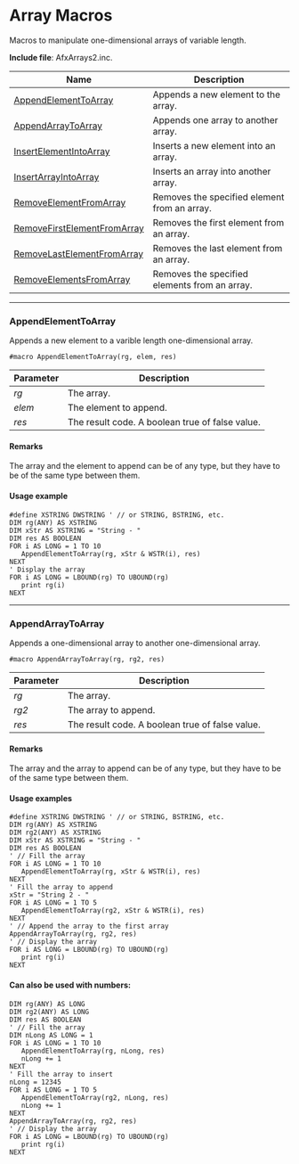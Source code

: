 # Array Macros

Macros to manipulate one-dimensional arrays of variable length.

**Include file**: AfxArrays2.inc.

| Name       | Description |
| ---------- | ----------- |
| [AppendElementToArray](#appendelementtoarray) | Appends a new element to the array. |
| [AppendArrayToArray](#appendarraytoarray) | Appends one array to another array. |
| [InsertElementIntoArray](#insertelementintoarray) | Inserts a new element into an array. |
| [InsertArrayIntoArray](#insertarrayintoarray) | Inserts an array into another array. |
| [RemoveElementFromArray](#removeelementfromarray) | Removes the specified element from an array. |
| [RemoveFirstElementFromArray](#removefirstelementfromarray) | Removes the first element from an array. |
| [RemoveLastElementFromArray](#removelastelementfromarray) | Removes the last element from an array. |
| [RemoveElementsFromArray](#removeelementsfromarray) | Removes the specified elements from an array. |

---

### <a name="appendelementtoarray"></a>AppendElementToArray

Appends a new element to a varible length one-dimensional array.
```
#macro AppendElementToArray(rg, elem, res)
```
| Parameter  | Description |
| ---------- | ----------- |
| *rg* | The array. |
| *elem* | The element to append. |
| *res* | The result code. A boolean true of false value. |

#### Remarks

The array and the element to append can be of any type, but they have to be of the same type between them.

#### Usage example

```
#define XSTRING DWSTRING ' // or STRING, BSTRING, etc.
DIM rg(ANY) AS XSTRING
DIM xStr AS XSTRING = "String - "
DIM res AS BOOLEAN
FOR i AS LONG = 1 TO 10
   AppendElementToArray(rg, xStr & WSTR(i), res)
NEXT
' Display the array
FOR i AS LONG = LBOUND(rg) TO UBOUND(rg)
   print rg(i)
NEXT
```
---

### <a name="appendarraytoarray"></a>AppendArrayToArray

Appends a one-dimensional array to another one-dimensional array.
```
#macro AppendArrayToArray(rg, rg2, res)
```
| Parameter  | Description |
| ---------- | ----------- |
| *rg* | The array. |
| *rg2* | The array to append. |
| *res* | The result code. A boolean true of false value. |

#### Remarks

The array and the array to append can be of any type, but they have to be of the same type between them.

#### Usage examples

```
#define XSTRING DWSTRING ' // or STRING, BSTRING, etc.
DIM rg(ANY) AS XSTRING
DIM rg2(ANY) AS XSTRING
DIM xStr AS XSTRING = "String - "
DIM res AS BOOLEAN
' // Fill the array
FOR i AS LONG = 1 TO 10
   AppendElementToArray(rg, xStr & WSTR(i), res)
NEXT
' Fill the array to append
xStr = "String 2 - "
FOR i AS LONG = 1 TO 5
   AppendElementToArray(rg2, xStr & WSTR(i), res)
NEXT
' // Append the array to the first array
AppendArrayToArray(rg, rg2, res)
' // Display the array
FOR i AS LONG = LBOUND(rg) TO UBOUND(rg)
   print rg(i)
NEXT
```
#### Can also be used with numbers:
```
DIM rg(ANY) AS LONG
DIM rg2(ANY) AS LONG
DIM res AS BOOLEAN
' // Fill the array
DIM nLong AS LONG = 1
FOR i AS LONG = 1 TO 10
   AppendElementToArray(rg, nLong, res)
   nLong += 1
NEXT
' Fill the array to insert
nLong = 12345
FOR i AS LONG = 1 TO 5
   AppendElementToArray(rg2, nLong, res)
   nLong += 1
NEXT
AppendArrayToArray(rg, rg2, res)
' // Display the array
FOR i AS LONG = LBOUND(rg) TO UBOUND(rg)
   print rg(i)
NEXT
```
